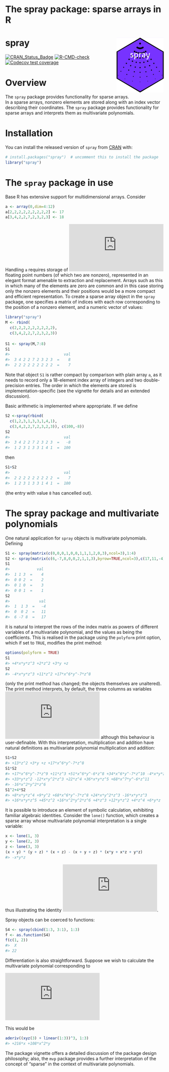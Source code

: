 The spray package: sparse arrays in R
================

<!-- README.md is generated from README.Rmd. Please edit that file -->

# spray <img src="man/figures/spray.png" width = "150" align="right" />

<!-- badges: start -->

[![CRAN_Status_Badge](https://www.r-pkg.org/badges/version/spray)](https://cran.r-project.org/package=spray)
[![R-CMD-check](https://github.com/RobinHankin/spray/actions/workflows/R-CMD-check.yaml/badge.svg)](https://github.com/RobinHankin/spray/actions/workflows/R-CMD-check.yaml)
[![Codecov test
coverage](https://codecov.io/gh/RobinHankin/spray/branch/master/graph/badge.svg)](https://app.codecov.io/gh/RobinHankin/spray?branch=master)
<!-- badges: end -->

# Overview

The `spray` package provides functionality for sparse arrays.  
In a sparse arrays, nonzero elements are stored along with an index
vector describing their coordinates. The `spray` package provides
functionality for sparse arrays and interprets them as multivariate
polynomials.

# Installation

You can install the released version of `spray` from
[CRAN](https://CRAN.R-project.org) with:

``` r
# install.packages("spray")  # uncomment this to install the package
library("spray")
```

# The `spray` package in use

Base R has extensive support for multidimensional arrays. Consider

``` r
a <- array(0,dim=4:12)
a[2,2,2,2,2,2,2,2,2] <- 17
a[3,4,2,2,7,2,3,2,3] <- 18
```

Handling `a` requires storage of
![\prod\_{i=4}^{12}i=79833600](https://latex.codecogs.com/png.latex?%5Cprod_%7Bi%3D4%7D%5E%7B12%7Di%3D79833600 "\prod_{i=4}^{12}i=79833600")
floating point numbers (of which two are nonzero), represented in an
elegant format amenable to extraction and replacement. Arrays such as
this in which many of the elements are zero are common and in this case
storing only the nonzero elements and their positions would be a more
compact and efficient representation. To create a sparse array object in
the `spray` package, one specifies a matrix of indices with each row
corresponding to the position of a nonzero element, and a numeric vector
of values:

``` r
library("spray")
M <- rbind(
  c(2,2,2,2,2,2,2,2,2),
  c(3,4,2,2,7,2,3,2,3))

S1 <- spray(M,7:8)
S1
#>                        val
#>  3 4 2 2 7 2 3 2 3  =    8
#>  2 2 2 2 2 2 2 2 2  =    7
```

Note that object `S1` is rather compact by comparison with plain array
`a`, as it needs to record only a 18-element index array of integers and
two double-precision entries. The order in which the elements are stored
is implementation-specific (see the vignette for details and an extended
discussion).

Basic arithmetic is implemented where appropriate. If we define

``` r
S2 <-spray(rbind(
  c(1,2,3,1,3,3,1,4,1),
  c(3,4,2,2,7,2,3,2,3)), c(100,-8))
S2
#>                        val
#>  3 4 2 2 7 2 3 2 3  =   -8
#>  1 2 3 1 3 3 1 4 1  =  100
```

then

``` r
S1+S2
#>                        val
#>  2 2 2 2 2 2 2 2 2  =    7
#>  1 2 3 1 3 3 1 4 1  =  100
```

(the entry with value `8` has cancelled out).

# The spray package and multivariate polynomials

One natural application for `spray` objects is multivariate polynomials.
Defining

``` r
S1 <- spray(matrix(c(0,0,0,1,0,0,1,1,1,2,0,3),ncol=3),1:4)
S2 <- spray(matrix(c(6,-7,8,0,0,2,1,1,3),byrow=TRUE,ncol=3),c(17,11,-4))
S1
#>            val
#>  1 1 3  =    4
#>  0 0 2  =    2
#>  0 1 0  =    3
#>  0 0 1  =    1
S2
#>             val
#>  1  1 3  =   -4
#>  0  0 2  =   11
#>  6 -7 8  =   17
```

it is natural to interpret the rows of the index matrix as powers of
different variables of a multivariate polynomial, and the values as
being the coefficients. This is realised in the package using the
`polyform` print option, which if set to `TRUE`, modifies the print
method:

``` r
options(polyform = TRUE)
S1
#> +4*x*y*z^3 +2*z^2 +3*y +z
S2
#> -4*x*y*z^3 +11*z^2 +17*x^6*y^-7*z^8
```

(only the print method has changed; the objects themselves are
unaltered). The print method interprets, by default, the three columns
as variables
![x,y,z](https://latex.codecogs.com/png.latex?x%2Cy%2Cz "x,y,z")
although this behaviour is user-definable. With this interpretation,
multiplication and addition have natural definitions as multivariate
polynomial multiplication and addition:

``` r
S1+S2
#> +13*z^2 +3*y +z +17*x^6*y^-7*z^8
S1*S2
#> +17*x^6*y^-7*z^9 +11*z^3 +51*x^6*y^-6*z^8 +34*x^6*y^-7*z^10 -4*x*y*z^4
#> +33*y*z^2 -12*x*y^2*z^3 +22*z^4 +36*x*y*z^5 +68*x^7*y^-6*z^11
#> -16*x^2*y^2*z^6
S1^2+4*S2
#> +8*x*y*z^4 +9*y^2 +68*x^6*y^-7*z^8 +24*x*y^2*z^3 -16*x*y*z^3
#> +16*x*y*z^5 +45*z^2 +16*x^2*y^2*z^6 +4*z^3 +12*y*z^2 +4*z^4 +6*y*z
```

It is possible to introduce an element of symbolic calculation,
exhibiting familiar algebraic identities. Consider the `lone()`
function, which creates a sparse array whose multivariate polynomial
interpretation is a single variable:

``` r
x <- lone(1, 3)
y <- lone(2, 3)
z <- lone(3, 3)
(x + y) * (y + z) * (x + z) - (x + y + z) * (x*y + x*z + y*z)
#> -x*y*z
```

thus illustrating the identity
![(x+y+z)(xy+xz+yz)=(x+y)(y+z)(x+z)+xyz](https://latex.codecogs.com/png.latex?%28x%2By%2Bz%29%28xy%2Bxz%2Byz%29%3D%28x%2By%29%28y%2Bz%29%28x%2Bz%29%2Bxyz "(x+y+z)(xy+xz+yz)=(x+y)(y+z)(x+z)+xyz").

Spray objects can be coerced to functions:

``` r
S4 <- spray(cbind(1:3, 3:1), 1:3)
f <- as.function(S4)
f(c(1, 2))
#>  X 
#> 22
```

Differentiation is also straightforward. Suppose we wish to calculate
the multivariate polynomial corresponding to

![\frac{\partial^6}{\partial x\\\partial^2y\\\partial^3z}
\left(xyz + x+2y+3z\right)^3.](https://latex.codecogs.com/png.latex?%5Cfrac%7B%5Cpartial%5E6%7D%7B%5Cpartial%20x%5C%2C%5Cpartial%5E2y%5C%2C%5Cpartial%5E3z%7D%0A%5Cleft%28xyz%20%2B%20x%2B2y%2B3z%5Cright%29%5E3. "\frac{\partial^6}{\partial x\,\partial^2y\,\partial^3z}
\left(xyz + x+2y+3z\right)^3.")

This would be

``` r
aderiv((xyz(3) + linear(1:3))^3, 1:3)
#> +216*x +108*x^2*y
```

The package vignette offers a detailed discussion of the package design
philosophy; also, the `mvp` package provides a further interpretation of
the concept of “sparse” in the context of multivariate polynomials.
